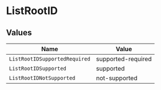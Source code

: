 # ListRootID


## Values

| Name                          | Value                         |
| ----------------------------- | ----------------------------- |
| `ListRootIDSupportedRequired` | supported-required            |
| `ListRootIDSupported`         | supported                     |
| `ListRootIDNotSupported`      | not-supported                 |